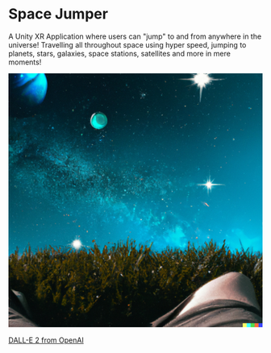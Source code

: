 # Space Jumper
A Unity XR Application where users can "jump" to and from anywhere in the universe! Travelling all throughout space using hyper speed, jumping to planets, stars, galaxies, space stations, satellites and more in mere moments!

![ScreenShot](space-jumper-concept-art.png)

[DALL-E 2 from OpenAI](https://openai.com/dall-e-2 "DALL-E 2 from OpenAI")